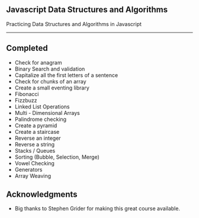 ## Javascript Data Structures and Algorithms
Practicing Data Structures and Algorithms in Javascript

***

## Completed
- Check for anagram
- Binary Search and validation
- Capitalize all the first letters of a sentence
- Check for chunks of an array
- Create a small eventing library
- Fibonacci 
- Fizzbuzz
- Linked List Operations
- Multi - Dimensional Arrays
-  Palindrome checking
- Create a pyramid
- Create a staircase
- Reverse an integer
- Reverse a string
- Stacks / Queues
- Sorting (Bubble, Selection, Merge)
- Vowel Checking
- Generators
- Array Weaving


## Acknowledgments

* Big thanks to Stephen Grider for making this great course available. 

